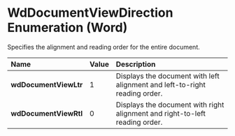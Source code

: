 
# WdDocumentViewDirection Enumeration (Word)

Specifies the alignment and reading order for the entire document.



|**Name**|**Value**|**Description**|
|:-----|:-----|:-----|
|**wdDocumentViewLtr**|1|Displays the document with left alignment and left-to-right reading order.|
|**wdDocumentViewRtl**|0|Displays the document with right alignment and right-to-left reading order.|

